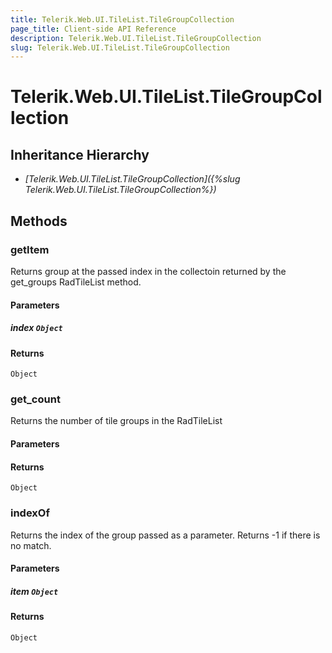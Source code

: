 ```yaml
---
title: Telerik.Web.UI.TileList.TileGroupCollection
page_title: Client-side API Reference
description: Telerik.Web.UI.TileList.TileGroupCollection
slug: Telerik.Web.UI.TileList.TileGroupCollection
---
```


# Telerik.Web.UI.TileList.TileGroupCollection  

## Inheritance Hierarchy

* *[Telerik.Web.UI.TileList.TileGroupCollection]({%slug Telerik.Web.UI.TileList.TileGroupCollection%})*

## Methods

###  getItem

Returns group at the passed index in the collectoin returned by the get_groups RadTileList method.

#### Parameters

##### index `Object`

#### Returns

`Object` 

###  get_count

Returns the number of tile groups in the RadTileList

#### Parameters

#### Returns

`Object` 

###  indexOf

Returns the index of the group passed as a parameter. Returns -1 if there is no match.

#### Parameters

##### item `Object`

#### Returns

`Object` 


